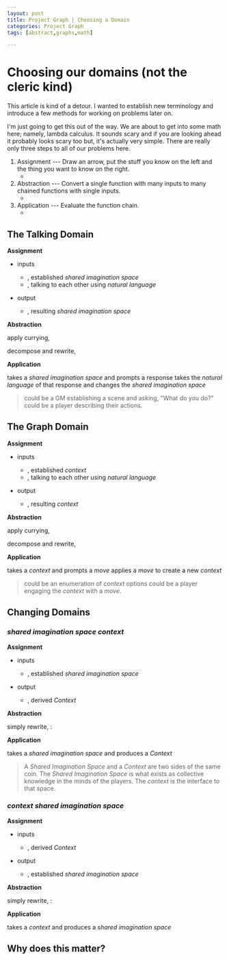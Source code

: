```yaml
---
layout: post
title: Project Graph | Choosing a Domain
categories: Project Graph
tags: [abstract,graphs,math]

---
```

# Choosing our domains (not the cleric kind)

This article is kind of a detour. I wanted to establish new terminology and introduce a few methods for working on problems later on.

I'm just going to get this out of the way. We are about to get into some math here; namely, lambda calculus. It sounds scary and if you are looking ahead it probably looks scary too but, it's actually very simple. There are really only three steps to all of our problems here.

1. Assignment --- Draw an arrow, put the stuff you know on the left and the thing you want to know on the right. 
   * <amp-mathml layout="container" data-formula="[ (input_1, input_2, ..., input_n) \mapsto output ]"></amp-mathml>
2. Abstraction --- Convert a single function with many inputs to many chained functions with single inputs. 
   * <amp-mathml layout="container" data-formula="[ input_1 \mapsto (input_2 \mapsto ( ...  (input_n \mapsto output) ... )) ]"></amp-mathml>
3. Application --- Evaluate the function chain.
	* <amp-mathml layout="container" data-formula="[ f_1: input_1 \mapsto f_2 ;...;f_n: input_n \mapsto output ]"></amp-mathml>

## The Talking Domain

**Assignment**

* inputs
	* <amp-mathml layout="container" data-formula="[ S ]"></amp-mathml>, established *shared imagination space*
	* <amp-mathml layout="container" data-formula="[ N ]"></amp-mathml>, talking to each other using *natural language*
 
* output
	* <amp-mathml layout="container" data-formula="[ S' ]"></amp-mathml>, resulting *shared imagination space*

<amp-mathml layout="container" data-formula="[ (S, N) \mapsto  S' ]"></amp-mathml>

**Abstraction**

apply currying,
<amp-mathml layout="container" data-formula="[ (S, N) \mapsto  S' \implies S \mapsto  (N \mapsto  S') ]"></amp-mathml>

decompose and rewrite,
<amp-mathml layout="container" data-formula="[ f: S \rightarrow g \implies f(S) = g ]"></amp-mathml>
<amp-mathml layout="container" data-formula="[ g: N \rightarrow S' \implies g(N) = S' ]"></amp-mathml>

**Application**

<amp-mathml layout="container" data-formula="[ f ]"></amp-mathml> takes a *shared imagination space* and prompts a response
<amp-mathml layout="container" data-formula="[ g ]"></amp-mathml> takes the *natural language* of that response and changes the *shared imagination space*

><amp-mathml layout="container" data-formula="[ f ]"></amp-mathml> could be a GM establishing a scene and asking, "What do you do?"
><amp-mathml layout="container" data-formula="[ g ]"></amp-mathml> could be a player describing their actions.

## The Graph Domain

**Assignment**

* inputs
	* <amp-mathml layout="container" data-formula="[ S ]"></amp-mathml>, established *context*
	* <amp-mathml layout="container" data-formula="[ N ]"></amp-mathml>, talking to each other using *natural language*
 
* output
	* <amp-mathml layout="container" data-formula="[ S' ]"></amp-mathml>, resulting *context*

<amp-mathml layout="container" data-formula="[ (C, M) \mapsto  C' ]"></amp-mathml>

**Abstraction**

apply currying,
<amp-mathml layout="container" data-formula="[ (C, M) \mapsto  C' \implies C \mapsto  (M \mapsto  C') ]"></amp-mathml>

decompose and rewrite,
<amp-mathml layout="container" data-formula="[ f: C \rightarrow g \implies f(C) = g ]"></amp-mathml>
<amp-mathml layout="container" data-formula="[ g: M \rightarrow C' \implies g(M) = C' ]"></amp-mathml>

**Application**

<amp-mathml layout="container" data-formula="[ f ]"></amp-mathml> takes a *context* and prompts a *move*
<amp-mathml layout="container" data-formula="[ g ]"></amp-mathml> applies a *move* to create a new *context*

><amp-mathml layout="container" data-formula="[ f ]"></amp-mathml> could be an enumeration of *context* options
><amp-mathml layout="container" data-formula="[ g ]"></amp-mathml> could be a player engaging the *context* with a *move*.

## Changing Domains

### *shared imagination space* <amp-mathml layout="container" data-formula="[ \mapsto ]"></amp-mathml> *context*

**Assignment**

* inputs
	* <amp-mathml layout="container" data-formula="[ S ]"></amp-mathml>, established *shared imagination space*

* output
	* <amp-mathml layout="container" data-formula="[ C ]"></amp-mathml>, derived *Context*

<amp-mathml layout="container" data-formula="[ S \mapsto C ]"></amp-mathml>

**Abstraction**

simply rewrite,
<amp-mathml layout="container" data-formula="[ f ]"></amp-mathml>:  <amp-mathml layout="container" data-formula="[ S \mapsto C \implies f(S) = C ]"></amp-mathml>

**Application**

<amp-mathml layout="container" data-formula="[ f ]"></amp-mathml> takes a *shared imagination space* and produces a *Context* 

> A *Shared Imagination Space* and a *Context* are two sides of the same coin. The *Shared Imagination Space* is what exists as collective knowledge in the minds of the players. The *context* is the interface to that space.
> 

### *context* <amp-mathml layout="container" data-formula="[ \mapsto ]"></amp-mathml> *shared imagination space*

**Assignment**

* inputs
	* <amp-mathml layout="container" data-formula="[ C ]"></amp-mathml>, derived *Context*

* output
	* <amp-mathml layout="container" data-formula="[ S ]"></amp-mathml>, established *shared imagination space*

<amp-mathml layout="container" data-formula="[ C \mapsto S ]"></amp-mathml>

**Abstraction**

simply rewrite,
<amp-mathml layout="container" data-formula="[ f ]"></amp-mathml>:  <amp-mathml layout="container" data-formula="[ C \mapsto S \implies f(C) = S ]"></amp-mathml>

**Application**

<amp-mathml layout="container" data-formula="[ f ]"></amp-mathml> takes a *context* and produces a *shared imagination space*

## Why does this matter?



<amp-mathml layout="container" data-formula="[ (S, C') \mapsto S' ]"></amp-mathml>
<amp-mathml layout="container" data-formula="[ S \mapsto (C' \mapsto S') ]"></amp-mathml>
<amp-mathml layout="container" data-formula="[ S \mapsto (C' \mapsto (S,N) \mapsto S') ]"></amp-mathml>
<amp-mathml layout="container" data-formula="[ S \mapsto (C' \mapsto (S \mapsto (N \mapsto S'))) ]"></amp-mathml>


